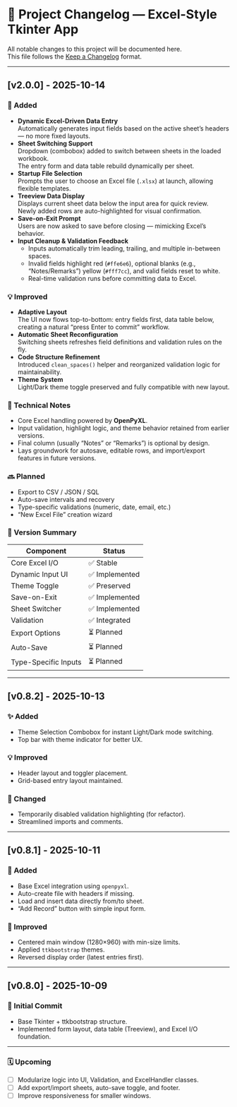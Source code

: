 # 🧾 Project Changelog — Excel-Style Tkinter App

All notable changes to this project will be documented here.  
This file follows the [Keep a Changelog](https://keepachangelog.com/en/1.1.0/) format.

---

## [v2.0.0] - 2025-10-14  

### 🚀 Added  
- **Dynamic Excel-Driven Data Entry**  
  Automatically generates input fields based on the active sheet’s headers — no more fixed layouts.  
- **Sheet Switching Support**  
  Dropdown (combobox) added to switch between sheets in the loaded workbook.  
  The entry form and data table rebuild dynamically per sheet.  
- **Startup File Selection**  
  Prompts the user to choose an Excel file (`.xlsx`) at launch, allowing flexible templates.  
- **Treeview Data Display**  
  Displays current sheet data below the input area for quick review.  
  Newly added rows are auto-highlighted for visual confirmation.  
- **Save-on-Exit Prompt**  
  Users are now asked to save before closing — mimicking Excel’s behavior.  
- **Input Cleanup & Validation Feedback**  
  - Inputs automatically trim leading, trailing, and multiple in-between spaces.  
  - Invalid fields highlight red (`#ffe6e6`), optional blanks (e.g., “Notes/Remarks”) yellow (`#fff7cc`), and valid fields reset to white.  
  - Real-time validation runs before committing data to Excel.  

### 💡 Improved  
- **Adaptive Layout**  
  The UI now flows top-to-bottom: entry fields first, data table below, creating a natural “press Enter to commit” workflow.  
- **Automatic Sheet Reconfiguration**  
  Switching sheets refreshes field definitions and validation rules on the fly.  
- **Code Structure Refinement**  
  Introduced `clean_spaces()` helper and reorganized validation logic for maintainability.  
- **Theme System**  
  Light/Dark theme toggle preserved and fully compatible with new layout.  

### 🧠 Technical Notes  
- Core Excel handling powered by **OpenPyXL**.  
- Input validation, highlight logic, and theme behavior retained from earlier versions.  
- Final column (usually “Notes” or “Remarks”) is optional by design.  
- Lays groundwork for autosave, editable rows, and import/export features in future versions.  

### 🔜 Planned  
- Export to CSV / JSON / SQL  
- Auto-save intervals and recovery  
- Type-specific validations (numeric, date, email, etc.)  
- “New Excel File” creation wizard  

### 🧩 Version Summary  

| Component            | Status        |
| -------------------- | ------------- |
| Core Excel I/O       | ✅ Stable      |
| Dynamic Input UI     | ✅ Implemented |
| Theme Toggle         | ✅ Preserved   |
| Save-on-Exit         | ✅ Implemented |
| Sheet Switcher       | ✅ Implemented |
| Validation           | ✅ Integrated  |
| Export Options       | ⏳ Planned     |
| Auto-Save            | ⏳ Planned     |
| Type-Specific Inputs | ⏳ Planned     |

---

## [v0.8.2] - 2025-10-13  
### ✨ Added  
- Theme Selection Combobox for instant Light/Dark mode switching.  
- Top bar with theme indicator for better UX.  

### 💡 Improved  
- Header layout and toggler placement.  
- Grid-based entry layout maintained.  

### 🧹 Changed  
- Temporarily disabled validation highlighting (for refactor).  
- Streamlined imports and comments.  

---

## [v0.8.1] - 2025-10-11  
### 🧩 Added  
- Base Excel integration using `openpyxl`.  
- Auto-create file with headers if missing.  
- Load and insert data directly from/to sheet.  
- “Add Record” button with simple input form.  

### 🎨 Improved  
- Centered main window (1280×960) with min-size limits.  
- Applied `ttkbootstrap` themes.  
- Reversed display order (latest entries first).  

---

## [v0.8.0] - 2025-10-09  
### 🚀 Initial Commit  
- Base Tkinter + ttkbootstrap structure.  
- Implemented form layout, data table (Treeview), and Excel I/O foundation.  

---

### 🗓 Upcoming  
- [ ] Modularize logic into UI, Validation, and ExcelHandler classes.  
- [ ] Add export/import sheets, auto-save toggle, and footer.  
- [ ] Improve responsiveness for smaller windows.  
